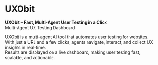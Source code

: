 # UXObit

**UXObit – Fast, Multi-Agent User Testing in a Click**  
Multi-Agent UX Testing Dashboard

UXObit is a multi-agent AI tool that automates user testing for websites. With just a URL and a few clicks, agents navigate, interact, and collect UX insights in real-time.  
Results are displayed on a live dashboard, making user testing fast, scalable, and actionable.



